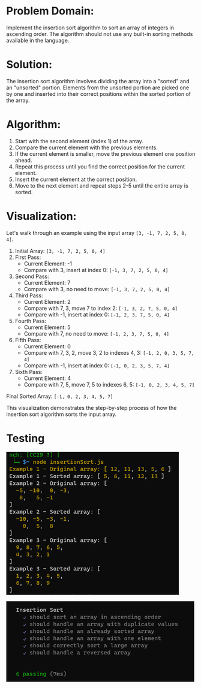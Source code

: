# **Problem Domain:**
Implement the insertion sort algorithm to sort an array of integers in ascending order. The algorithm should not use any built-in sorting methods available in the language.

# **Solution:**
The insertion sort algorithm involves dividing the array into a "sorted" and an "unsorted" portion. Elements from the unsorted portion are picked one by one and inserted into their correct positions within the sorted portion of the array.

# **Algorithm:**

1. Start with the second element (index 1) of the array.
2. Compare the current element with the previous elements.
3. If the current element is smaller, move the previous element one position ahead.
4. Repeat this process until you find the correct position for the current element.
5. Insert the current element at the correct position.
6. Move to the next element and repeat steps 2-5 until the entire array is sorted.

# **Visualization:**

Let's walk through an example using the input array `[3, -1, 7, 2, 5, 0, 4]`.

1. Initial Array: `[3, -1, 7, 2, 5, 0, 4]`
2. First Pass:
   - Current Element: -1
   - Compare with 3, insert at index 0: `[-1, 3, 7, 2, 5, 0, 4]`
3. Second Pass:
   - Current Element: 7
   - Compare with 3, no need to move: `[-1, 3, 7, 2, 5, 0, 4]`
4. Third Pass:
   - Current Element: 2
   - Compare with 7, 3, move 7 to index 2: `[-1, 3, 2, 7, 5, 0, 4]`
   - Compare with -1, insert at index 0: `[-1, 2, 3, 7, 5, 0, 4]`
5. Fourth Pass:
   - Current Element: 5
   - Compare with 7, no need to move: `[-1, 2, 3, 7, 5, 0, 4]`
6. Fifth Pass:
   - Current Element: 0
   - Compare with 7, 3, 2, move 3, 2 to indexes 4, 3: `[-1, 2, 0, 3, 5, 7, 4]`
   - Compare with -1, insert at index 0: `[-1, 0, 2, 3, 5, 7, 4]`
7. Sixth Pass:
   - Current Element: 4
   - Compare with 7, 5, move 7, 5 to indexes 6, 5: `[-1, 0, 2, 3, 4, 5, 7]`

Final Sorted Array: `[-1, 0, 2, 3, 4, 5, 7]`

This visualization demonstrates the step-by-step process of how the insertion sort algorithm sorts the input array.

# Testing 
![Alt text](cc29.png)

![Alt text](<cc29 b.png>)